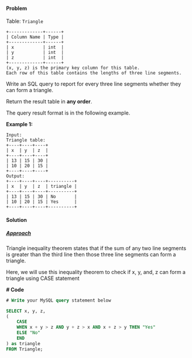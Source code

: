 #### Problem

Table: `Triangle`

```
+-------------+------+
| Column Name | Type |
+-------------+------+
| x           | int  |
| y           | int  |
| z           | int  |
+-------------+------+
(x, y, z) is the primary key column for this table.
Each row of this table contains the lengths of three line segments.
```

 

Write an SQL query to report for every three line segments whether they can form a triangle.

Return the result table in **any order**.

The query result format is in the following example.

 

**Example 1:**

```
Input: 
Triangle table:
+----+----+----+
| x  | y  | z  |
+----+----+----+
| 13 | 15 | 30 |
| 10 | 20 | 15 |
+----+----+----+
Output: 
+----+----+----+----------+
| x  | y  | z  | triangle |
+----+----+----+----------+
| 13 | 15 | 30 | No       |
| 10 | 20 | 15 | Yes      |
+----+----+----+----------+
```



#### Solution

##### <u>Approach</u>

Triangle inequality theorem states that if the sum of any two line segments is greater than the third line then those three line segments can form a triangle.

Here, we will use this inequality theorem to check if x, y, and, z can form a triangle using CASE statement



**# Code**

```sql
# Write your MySQL query statement below

SELECT x, y, z,
(
    CASE
    WHEN x + y > z AND y + z > x AND x + z > y THEN "Yes"
    ELSE "No"
    END 
) as triangle
FROM Triangle;
```

